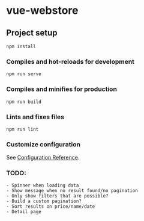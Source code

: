 # vue-webstore

## Project setup
```
npm install
```

### Compiles and hot-reloads for development
```
npm run serve
```

### Compiles and minifies for production
```
npm run build
```

### Lints and fixes files
```
npm run lint
```

### Customize configuration
See [Configuration Reference](https://cli.vuejs.org/config/).


### TODO: 
    - Spinner when loading data
    - Show message when no result found/no pagination
    - Only show filters that are possible?
    - Build a custom pagination?
    - Sort results on price/name/date
    - Detail page